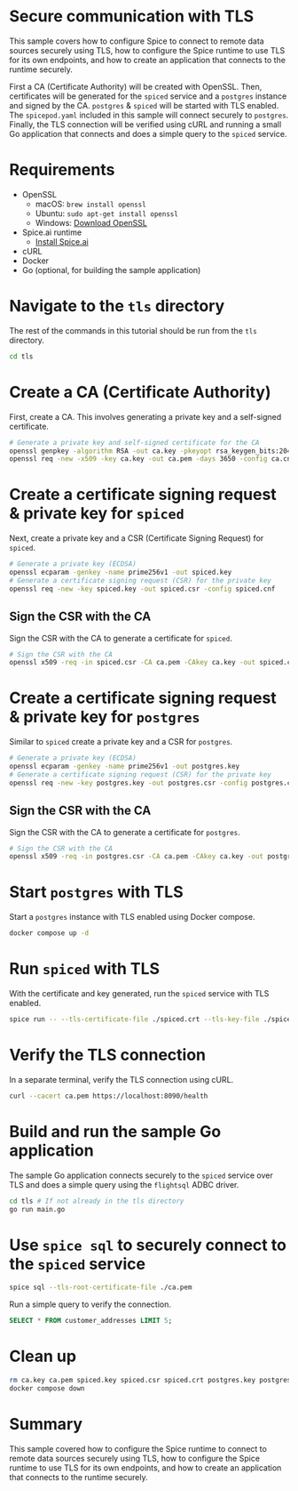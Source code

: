 # Secure communication with TLS

This sample covers how to configure Spice to connect to remote data sources securely using TLS, how to configure the Spice runtime to use TLS for its own endpoints, and how to create an application that connects to the runtime securely.

First a CA (Certificate Authority) will be created with OpenSSL. Then, certificates will be generated for the `spiced` service and a `postgres` instance and signed by the CA. `postgres` & `spiced` will be started with TLS enabled. The `spicepod.yaml` included in this sample will connect securely to `postgres`. Finally, the TLS connection will be verified using cURL and running a small Go application that connects and does a simple query to the `spiced` service.

# Requirements
- OpenSSL
  - macOS: `brew install openssl`
  - Ubuntu: `sudo apt-get install openssl`
  - Windows: [Download OpenSSL](https://slproweb.com/products/Win32OpenSSL.html)
- Spice.ai runtime
  - [Install Spice.ai](https://docs.spiceai.org/installation)
- cURL
- Docker
- Go (optional, for building the sample application)

# Navigate to the `tls` directory

The rest of the commands in this tutorial should be run from the `tls` directory.

```bash
cd tls
```

# Create a CA (Certificate Authority)

First, create a CA. This involves generating a private key and a self-signed certificate.

```bash
# Generate a private key and self-signed certificate for the CA
openssl genpkey -algorithm RSA -out ca.key -pkeyopt rsa_keygen_bits:2048
openssl req -new -x509 -key ca.key -out ca.pem -days 3650 -config ca.cnf
```

# Create a certificate signing request & private key for `spiced`
Next, create a private key and a CSR (Certificate Signing Request) for `spiced`.

```bash
# Generate a private key (ECDSA)
openssl ecparam -genkey -name prime256v1 -out spiced.key
# Generate a certificate signing request (CSR) for the private key
openssl req -new -key spiced.key -out spiced.csr -config spiced.cnf
```

## Sign the CSR with the CA
Sign the CSR with the CA to generate a certificate for `spiced`.

```bash
# Sign the CSR with the CA
openssl x509 -req -in spiced.csr -CA ca.pem -CAkey ca.key -out spiced.crt -days 365 -copy_extensions copy
```

# Create a certificate signing request & private key for `postgres`
Similar to `spiced` create a private key and a CSR for `postgres`.

```bash
# Generate a private key (ECDSA)
openssl ecparam -genkey -name prime256v1 -out postgres.key
# Generate a certificate signing request (CSR) for the private key
openssl req -new -key postgres.key -out postgres.csr -config postgres.cnf
```

## Sign the CSR with the CA
Sign the CSR with the CA to generate a certificate for `postgres`.
```bash
# Sign the CSR with the CA
openssl x509 -req -in postgres.csr -CA ca.pem -CAkey ca.key -out postgres.crt -days 365 -copy_extensions copy
```

# Start `postgres` with TLS

Start a `postgres` instance with TLS enabled using Docker compose.

```bash
docker compose up -d
```

# Run `spiced` with TLS

With the certificate and key generated, run the `spiced` service with TLS enabled.

```bash
spice run -- --tls-certificate-file ./spiced.crt --tls-key-file ./spiced.key
```

# Verify the TLS connection

In a separate terminal, verify the TLS connection using cURL.

```bash
curl --cacert ca.pem https://localhost:8090/health
```

# Build and run the sample Go application

The sample Go application connects securely to the `spiced` service over TLS and does a simple query using the `flightsql` ADBC driver.

```bash
cd tls # If not already in the tls directory
go run main.go
```

# Use `spice sql` to securely connect to the `spiced` service

```bash
spice sql --tls-root-certificate-file ./ca.pem
```

Run a simple query to verify the connection.

```sql
SELECT * FROM customer_addresses LIMIT 5;
```

# Clean up

```bash
rm ca.key ca.pem spiced.key spiced.csr spiced.crt postgres.key postgres.csr postgres.crt
docker compose down
```

# Summary

This sample covered how to configure the Spice runtime to connect to remote data sources securely using TLS, how to configure the Spice runtime to use TLS for its own endpoints, and how to create an application that connects to the runtime securely.
